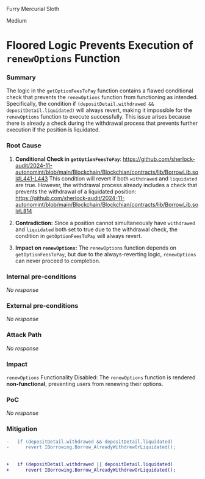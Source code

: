 Furry Mercurial Sloth

Medium

# Floored Logic Prevents Execution of `renewOptions` Function

### Summary

The logic in the `getOptionFeesToPay` function contains a flawed conditional check that prevents the `renewOptions` function from functioning as intended. Specifically, the condition if `(depositDetail.withdrawed && depositDetail.liquidated)` will always revert, making it impossible for the `renewOptions` function to execute successfully. This issue arises because there is already a check during the withdrawal process that prevents further execution if the position is liquidated.



### Root Cause

1. **Conditional Check in `getOptionFeesToPay`**:
https://github.com/sherlock-audit/2024-11-autonomint/blob/main/Blockchain/Blockchian/contracts/lib/BorrowLib.sol#L441-L443
This condition will revert if both `withdrawed` and `liquidated` are true. However, the withdrawal process already includes a check that prevents the withdrawal of a liquidated position:
https://github.com/sherlock-audit/2024-11-autonomint/blob/main/Blockchain/Blockchian/contracts/lib/BorrowLib.sol#L814

2. **Contradiction:** Since a position cannot simultaneously have `withdrawed` and `liquidated` both set to true due to the withdrawal check, the condition in `getOptionFeesToPay` will always revert.

3. **Impact on `renewOptions`:** The `renewOptions` function depends on `getOptionFeesToPay`, but due to the always-reverting logic, `renewOptions` can never proceed to completion.

### Internal pre-conditions

_No response_

### External pre-conditions

_No response_

### Attack Path

_No response_

### Impact

`renewOptions` Functionality Disabled: The `renewOptions` function is rendered **non-functional**, preventing users from renewing their options.

### PoC

_No response_

### Mitigation

```diff
-   if (depositDetail.withdrawed && depositDetail.liquidated)
-      revert IBorrowing.Borrow_AlreadyWithdrewOrLiquidated();
                
    
+   if (depositDetail.withdrawed || depositDetail.liquidated)
+      revert IBorrowing.Borrow_AlreadyWithdrewOrLiquidated();


```